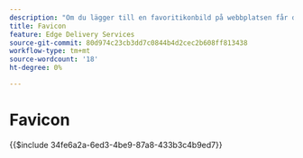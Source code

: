 ```yaml
---
description: "Om du lägger till en favoritikonbild på webbplatsen får den ett professionellt utseende i besökarens’s-webbläsare:"
title: Favicon
feature: Edge Delivery Services
source-git-commit: 80d974c23cb3dd7c0844b4d2cec2b608ff813438
workflow-type: tm+mt
source-wordcount: '18'
ht-degree: 0%

---
```


# Favicon

{{$include 34fe6a2a-6ed3-4be9-87a8-433b3c4b9ed7}}